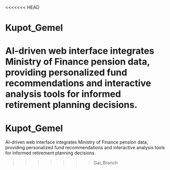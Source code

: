 <<<<<<< HEAD
# Kupot_Gemel
AI-driven web interface integrates Ministry of Finance pension data, providing personalized fund recommendations and interactive analysis tools for informed retirement planning decisions.
=======
# Kupot_Gemel
AI-driven web interface integrates Ministry of Finance pension data, providing personalized fund recommendations and interactive analysis tools for informed retirement planning decisions.
>>>>>>> Gai_Branch
